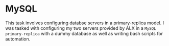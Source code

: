 # MySQL
This task involves configuring databse servers in a primary-replica model. I was tasked with configuring my two servers provided by ALX in a `MySQL primary-replica` with a dummy database as well as writing bash scripts for automation.
